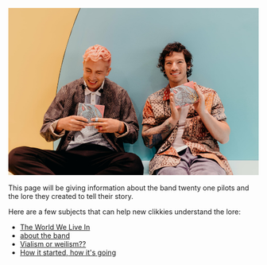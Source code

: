 ![the boys](Twentyonepilots/tyjo.jpg)  

This page will be giving information about the band twenty one pilots and the lore they created to tell their story.


Here are a few subjects that can help new clikkies understand the lore:
- [The World We Live In](Dema.md)
- [about the band](Twentyonepilots/theband.md)
- [Vialism or weilism??](Twentyonepilots/Vialism.md)
- [How it started, how it's going](Twentyonepilots/moreabout.md)
